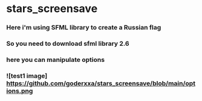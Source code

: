 # stars_screensave
### Here i'm using SFML library to create a Russian flag
### So you need to download sfml library 2.6
### here you can manipulate options
### ![test1 image] https://github.com/goderxxa/stars_screensave/blob/main/options.png
